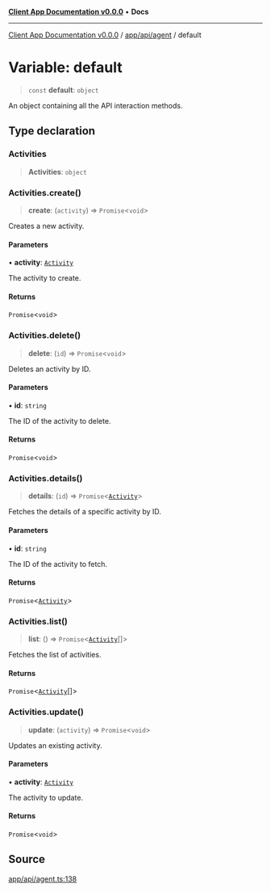 [**Client App Documentation v0.0.0**](../../../../README.md) • **Docs**

***

[Client App Documentation v0.0.0](../../../../README.md) / [app/api/agent](../README.md) / default

# Variable: default

> `const` **default**: `object`

An object containing all the API interaction methods.

## Type declaration

### Activities

> **Activities**: `object`

### Activities.create()

> **create**: (`activity`) => `Promise`\<`void`\>

Creates a new activity.

#### Parameters

• **activity**: [`Activity`](../../../models/activity/interfaces/Activity.md)

The activity to create.

#### Returns

`Promise`\<`void`\>

### Activities.delete()

> **delete**: (`id`) => `Promise`\<`void`\>

Deletes an activity by ID.

#### Parameters

• **id**: `string`

The ID of the activity to delete.

#### Returns

`Promise`\<`void`\>

### Activities.details()

> **details**: (`id`) => `Promise`\<[`Activity`](../../../models/activity/interfaces/Activity.md)\>

Fetches the details of a specific activity by ID.

#### Parameters

• **id**: `string`

The ID of the activity to fetch.

#### Returns

`Promise`\<[`Activity`](../../../models/activity/interfaces/Activity.md)\>

### Activities.list()

> **list**: () => `Promise`\<[`Activity`](../../../models/activity/interfaces/Activity.md)[]\>

Fetches the list of activities.

#### Returns

`Promise`\<[`Activity`](../../../models/activity/interfaces/Activity.md)[]\>

### Activities.update()

> **update**: (`activity`) => `Promise`\<`void`\>

Updates an existing activity.

#### Parameters

• **activity**: [`Activity`](../../../models/activity/interfaces/Activity.md)

The activity to update.

#### Returns

`Promise`\<`void`\>

## Source

[app/api/agent.ts:138](https://github.com/jimmykurian/Reactivities/blob/f0a090a3bb727420443b721b8bb2341546df5669/client-app/src/app/api/agent.ts#L138)

